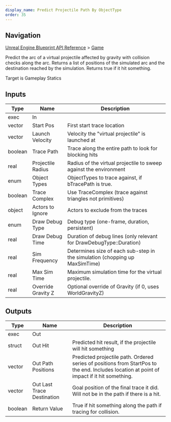 ```yaml
---
display_name: Predict Projectile Path By ObjectType
order: 35
---
```

## Navigation

[Unreal Engine Blueprint API Reference](https://dev.epicgames.com/documentation/en-us/unreal-engine/BlueprintAPI) > [Game](https://dev.epicgames.com/documentation/en-us/unreal-engine/BlueprintAPI/Game)

Predict the arc of a virtual projectile affected by gravity with collision checks along the arc. Returns a list of positions of the simulated arc and the destination reached by the simulation.
Returns true if it hit something.

Target is Gameplay Statics

## Inputs

| Type | Name | Description |
| --- | --- | --- |
| exec | In |  |
| vector | Start Pos | First start trace location |
| vector | Launch Velocity | Velocity the "virtual projectile" is launched at |
| boolean | Trace Path | Trace along the entire path to look for blocking hits |
| real | Projectile Radius | Radius of the virtual projectile to sweep against the environment |
| enum | Object Types | ObjectTypes to trace against, if bTracePath is true. |
| boolean | Trace Complex | Use TraceComplex (trace against triangles not primitives) |
| object | Actors to Ignore | Actors to exclude from the traces |
| enum | Draw Debug Type | Debug type (one-frame, duration, persistent) |
| real | Draw Debug Time | Duration of debug lines (only relevant for DrawDebugType::Duration) |
| real | Sim Frequency | Determines size of each sub-step in the simulation (chopping up MaxSimTime) |
| real | Max Sim Time | Maximum simulation time for the virtual projectile. |
| real | Override Gravity Z | Optional override of Gravity (if 0, uses WorldGravityZ) |

## Outputs

| Type | Name | Description |
| --- | --- | --- |
| exec | Out |  |
| struct | Out Hit | Predicted hit result, if the projectile will hit something |
| vector | Out Path Positions | Predicted projectile path. Ordered series of positions from StartPos to the end. Includes location at point of impact if it hit something. |
| vector | Out Last Trace Destination | Goal position of the final trace it did. Will not be in the path if there is a hit. |
| boolean | Return Value | True if hit something along the path if tracing for collision. |
